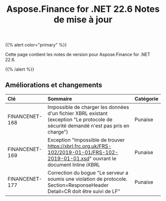 ﻿---
title: Aspose.Finance for .NET 22.6 Notes de mise à jour
type: docs
weight: 30
url: /fr/net/aspose-finance-for-net-22-6-release-notes/
---
{{% alert color="primary" %}}

Cette page contient les notes de version pour Aspose.Finance for .NET 22.6.

{{% /alert %}}

## **Améliorations et changements**

|**Clé**|**Sommaire**|**Catégorie**|
|:- |:- |:- |
|FINANCENET-168| Impossible de charger les données d'un fichier XBRL existant (exception "Le protocole de sécurité demandé n'est pas pris en charge")|Punaise|
|FINANCENET-169| Exception "Impossible de trouver https://xbrl.frc.org.uk/FRS-102/2019-01-01/FRS-102-2019-01-01.xsd" ouvrant le document Inline iXBRL|Punaise|
|FINANCENET-177| Correction du bogue "Le serveur a soumis une violation de protocole. Section=ResponseHeader Detail=CR doit être suivi de LF"|Punaise|

